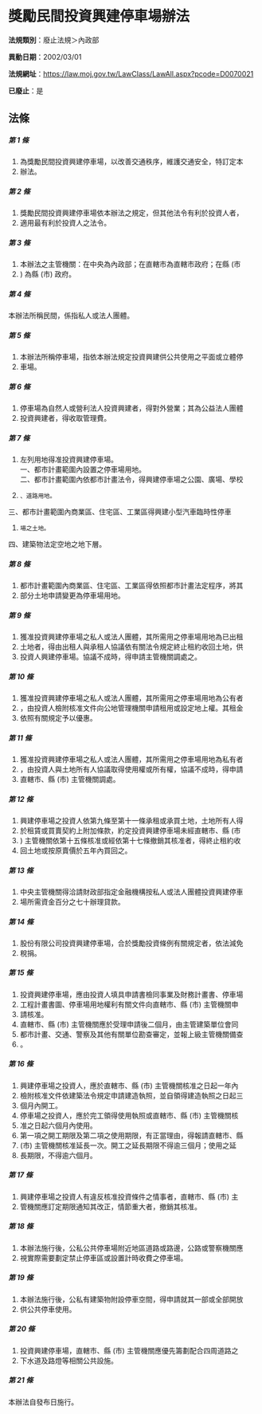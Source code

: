 # 獎勵民間投資興建停車場辦法

**法規類別**：廢止法規＞內政部

**異動日期**：2002/03/01  

**法規網址**：https://law.moj.gov.tw/LawClass/LawAll.aspx?pcode=D0070021

**已廢止**：是



## 法條
##### 第 1 條
1. 為獎勵民間投資興建停車場，以改善交通秩序，維護交通安全，特訂定本
1. 辦法。

##### 第 2 條
1. 獎勵民間投資興建停車場依本辦法之規定，但其他法令有利於投資人者，
1. 適用最有利於投資人之法令。

##### 第 3 條
1. 本辦法之主管機關：在中央為內政部；在直轄市為直轄市政府；在縣 (市
1. ) 為縣 (市) 政府。

##### 第 4 條
本辦法所稱民間，係指私人或法人團體。

##### 第 5 條
1. 本辦法所稱停車場，指依本辦法規定投資興建供公共使用之平面或立體停
1. 車場。

##### 第 6 條
1. 停車場為自然人或營利法人投資興建者，得對外營業；其為公益法人團體
1. 投資興建者，得收取管理費。

##### 第 7 條
1. 左列用地得准投資興建停車場。  
一、都市計畫範圍內設置之停車場用地。  
二、都市計畫範圍內依都市計畫法令，得興建停車場之公園、廣場、學校
1.     、道路用地。  
三、都市計畫範圍內商業區、住宅區、工業區得興建小型汽車臨時性停車
1.     場之土地。  
四、建築物法定空地之地下層。

##### 第 8 條
1. 都市計畫範圍內商業區、住宅區、工業區得依照都市計畫法定程序，將其
1. 部分土地申請變更為停車場用地。

##### 第 9 條
1. 獲准投資興建停車場之私人或法人團體，其所需用之停車場用地為已出租
1. 土地者，得由出租人與承租人協議依有關法令規定終止租約收回土地，供
1. 投資人興建停車場。協議不成時，得申請主管機關調處之。

##### 第 10 條
1. 獲准投資興建停車場之私人或法人團體，其所需用之停車場用地為公有者
1. ，由投資人檢附核准文件向公地管理機關申請租用或設定地上權。其租金
1. 依照有關規定予以優惠。

##### 第 11 條
1. 獲准投資興建停車場之私人或法人團體，其所需用之停車場用地為私有者
1. ，由投資人與土地所有人協議取得使用權或所有權，協議不成時，得申請
1. 直轄市、縣 (市) 主管機關調處。

##### 第 12 條
1. 興建停車場之投資人依第九條至第十一條承租或承買土地，土地所有人得
1. 於租賃或買賣契約上附加條款，約定投資興建停車場未經直轄市、縣 (市
1. ) 主管機關依第十五條核准或經依第十七條撤銷其核准者，得終止租約收
1. 回土地或按原賣價於五年內買回之。

##### 第 13 條
1. 中央主管機關得洽請財政部指定金融機構按私人或法人團體投資興建停車
1. 場所需資金百分之七十辦理貸款。

##### 第 14 條
1. 股份有限公司投資興建停車場，合於獎勵投資條例有關規定者，依法減免
1. 稅捐。

##### 第 15 條
1. 投資興建停車場，應由投資人填具申請書檢同事業及財務計畫書、停車場
1. 工程計畫書圖、停車場用地權利有關文件向直轄市、縣 (市) 主管機關申
1. 請核准。
1. 直轄市、縣 (市) 主管機關應於受理申請後二個月，由主管建築單位會同
1. 都市計畫、交通、警察及其他有關單位勘查審定，並報上級主管機關備查
1. 。

##### 第 16 條
1. 興建停車場之投資人，應於直轄市、縣 (市) 主管機關核准之日起一年內
1. 檢附核准文件依建築法令規定申請建造執照，並自領得建造執照之日起三
1. 個月內開工。
1. 停車場之投資人，應於完工領得使用執照或直轄市、縣 (市) 主管機關核
1. 准之日起六個月內使用。
1. 第一項之開工期限及第二項之使用期限，有正當理由，得報請直轄市、縣
1.  (市) 主管機關核准延長一次。開工之延長期限不得逾三個月；使用之延
1. 長期限，不得逾六個月。

##### 第 17 條
1. 興建停車場之投資人有違反核准投資條件之情事者，直轄市、縣 (市) 主
1. 管機關應訂定期限通知其改正，情節重大者，撤銷其核准。

##### 第 18 條
1. 本辦法施行後，公私公共停車場附近地區道路或路邊，公路或警察機關應
1. 視實際需要劃定禁止停車區或設置計時收費之停車場。

##### 第 19 條
1. 本辦法施行後，公私有建築物附設停車空間，得申請就其一部或全部開放
1. 供公共停車使用。

##### 第 20 條
1. 投資興建停車場，直轄市、縣 (市) 主管機關應優先籌劃配合四周道路之
1. 下水道及路燈等相關公共設施。

##### 第 21 條
本辦法自發布日施行。


